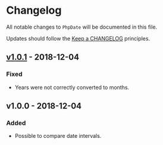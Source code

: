 # Changelog

All notable changes to `PhpDate` will be documented in this file.

Updates should follow the [Keep a CHANGELOG](http://keepachangelog.com/) principles.

## [v1.0.1](https://github.com/Stadly/PhpDate/compare/v1.0.0...v1.0.1) - 2018-12-04

### Fixed
- Years were not correctly converted to months.

## v1.0.0 - 2018-12-04

### Added
- Possible to compare date intervals.
